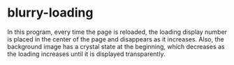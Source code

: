 # blurry-loading
In this program, every time the page is reloaded, the loading display number is placed in the center of the page and disappears as it increases. Also, the background image has a crystal state at the beginning, which decreases as the loading increases until it is displayed transparently.
